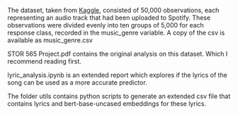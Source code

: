 The dataset, taken from [Kaggle](https://www.kaggle.com/datasets/vicsuperman/prediction-of-music-genre), consisted of 50,000 observations, each representing an audio track that had been uploaded to Spotify. These observations were divided evenly into ten groups of 5,000 for each response class, recorded in the music_genre variable. A copy of the csv is available as music_genre.csv

STOR 565 Project.pdf contains the original analysis on this dataset. Which I recommend reading first.

lyric_analysis.ipynb is an extended report which explores if the lyrics of the song can be used as a more accurate predictor.

The folder utils contains python scripts to generate an extended csv file that contains lyrics and bert-base-uncased embeddings for these lyrics.
